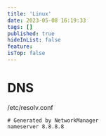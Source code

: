```yaml
---
title: 'Linux'
date: 2023-05-08 16:19:33
tags: []
published: true
hideInList: false
feature: 
isTop: false
---
```

# DNS
/etc/resolv.conf
```shell
# Generated by NetworkManager
nameserver 8.8.8.8
```